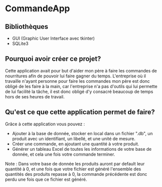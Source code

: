# CommandeApp
## Bibliothèques

- GUI (Graphic User Interface avec tkinter)
- SQLite3

## Pourquoi avoir créer ce projet?

Cette application avait pour but d'aider mon père à faire les commandes de nourritures afin de pouvoir lui faire gagner du temps. L'entreprise où il travaille n'ayant personne pour faire les commandes mon père est donc obligé de les faire à la main, car l'entreprise n'a pas d'outils qui lui permette de lui facilité la tâche, il est donc obligé d'y consacré beaucoup de temps hors de ses heures de travail.

## Qu'est ce que cette application permet de faire?

Grâce à cette application vous pouvez :
- Ajouter à la base de donnée, stocker en local dans un fichier ".db", un produit avec un identifiant, un libellé, et une unité de mesure.
- Créer une commande, en ajoutant une quantité à votre produit.
- Générer un tableau Excel de toutes les informations de votre base de donnée, et cela une fois votre commande terminer.

Note : Dans votre base de donnée les produits auront par default leur quantité à 0, et une fois que votre fichier est généré l'ensemble des quantités des produits repasse à 0, la commande précédente est donc perdu une fois que ce fichier est généré.